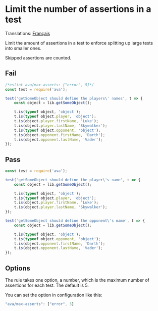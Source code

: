 # Limit the number of assertions in a test

Translations: [Français](https://github.com/avajs/ava-docs/blob/master/fr_FR/related/eslint-plugin-ava/docs/rules/max-asserts.md)

Limit the amount of assertions in a test to enforce splitting up large tests into smaller ones.

Skipped assertions are counted.


## Fail

```js
/*eslint ava/max-asserts: ["error", 5]*/
const test = require('ava');

test('getSomeObject should define the players\' names', t => {
	const object = lib.getSomeObject();

	t.is(typeof object, 'object');
	t.is(typeof object.player, 'object');
	t.is(object.player.firstName, 'Luke');
	t.is(object.player.lastName, 'Skywalker');
	t.is(typeof object.opponent, 'object');
	t.is(object.opponent.firstName, 'Darth');
	t.is(object.opponent.lastName, 'Vader');
});
```


## Pass

```js
const test = require('ava');

test('getSomeObject should define the player\'s name', t => {
	const object = lib.getSomeObject();

	t.is(typeof object, 'object');
	t.is(typeof object.player, 'object');
	t.is(object.player.firstName, 'Luke');
	t.is(object.player.lastName, 'Skywalker');
});

test('getSomeObject should define the opponent\'s name', t => {
	const object = lib.getSomeObject();

	t.is(typeof object, 'object');
	t.is(typeof object.opponent, 'object');
	t.is(object.opponent.firstName, 'Darth');
	t.is(object.opponent.lastName, 'Vader');
});
```

## Options

The rule takes one option, a number, which is the maximum number of assertions for each test. The default is 5.

You can set the option in configuration like this:

```js
"ava/max-asserts": ["error", 5]
```
